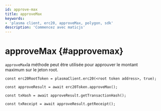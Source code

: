 ```yaml
---
id: approve-max
title: approveMax
keywords:
- 'plasma client, erc20, approveMax, polygon, sdk'
description: 'Commencez avec maticjs'
---
```


# approveMax {#approvemax}

`approveMax`la méthode  peut être utilisée pour approuver le montant maximum sur le jeton root.

```
const erc20RootToken = plasmaClient.erc20(<root token address>, true);

const approveResult = await erc20Token.approveMax();

const txHash = await approveResult.getTransactionHash();

const txReceipt = await approveResult.getReceipt();

```
